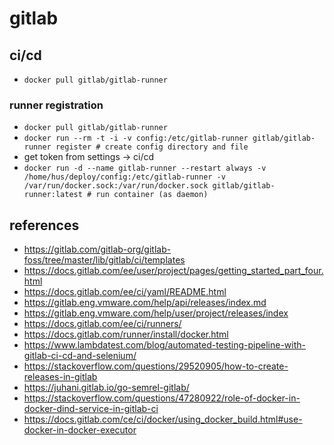 # gitlab


## ci/cd

* `docker pull gitlab/gitlab-runner`

### runner registration

* `docker pull gitlab/gitlab-runner`
* `docker run --rm -t -i -v config:/etc/gitlab-runner gitlab/gitlab-runner register # create config directory and file`
* get token from settings -> ci/cd
* `docker run -d --name gitlab-runner --restart always -v /home/hus/deploy/config:/etc/gitlab-runner -v /var/run/docker.sock:/var/run/docker.sock gitlab/gitlab-runner:latest # run container (as daemon)`


## references

* https://gitlab.com/gitlab-org/gitlab-foss/tree/master/lib/gitlab/ci/templates
* https://docs.gitlab.com/ee/user/project/pages/getting_started_part_four.html
* https://docs.gitlab.com/ee/ci/yaml/README.html
* https://gitlab.eng.vmware.com/help/api/releases/index.md
* https://gitlab.eng.vmware.com/help/user/project/releases/index
* https://docs.gitlab.com/ee/ci/runners/
* https://docs.gitlab.com/runner/install/docker.html
* https://www.lambdatest.com/blog/automated-testing-pipeline-with-gitlab-ci-cd-and-selenium/
* https://stackoverflow.com/questions/29520905/how-to-create-releases-in-gitlab
* https://juhani.gitlab.io/go-semrel-gitlab/
* https://stackoverflow.com/questions/47280922/role-of-docker-in-docker-dind-service-in-gitlab-ci
* https://docs.gitlab.com/ce/ci/docker/using_docker_build.html#use-docker-in-docker-executor
